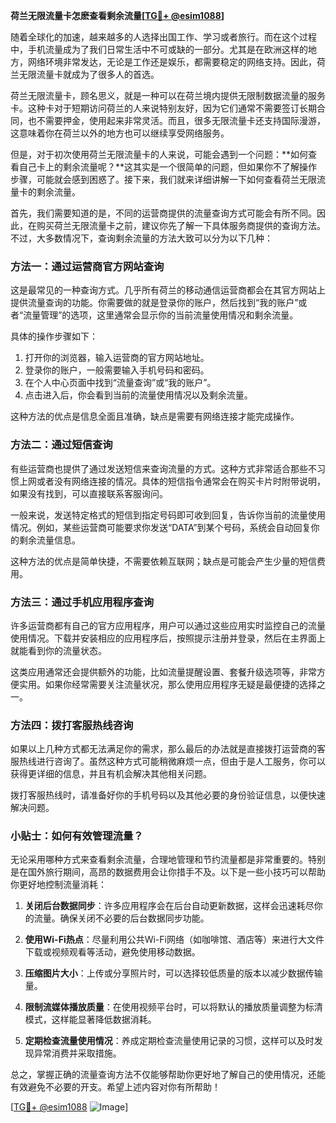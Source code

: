 **荷兰无限流量卡怎麽查看剩余流量[[TG💪+ @esim1088](https://t.me/s/esim1088)]**

随着全球化的加速，越来越多的人选择出国工作、学习或者旅行。而在这个过程中，手机流量成为了我们日常生活中不可或缺的一部分。尤其是在欧洲这样的地方，网络环境非常发达，无论是工作还是娱乐，都需要稳定的网络支持。因此，荷兰无限流量卡就成为了很多人的首选。

荷兰无限流量卡，顾名思义，就是一种可以在荷兰境内提供无限制数据流量的服务卡。这种卡对于短期访问荷兰的人来说特别友好，因为它们通常不需要签订长期合同，也不需要押金，使用起来非常灵活。而且，很多无限流量卡还支持国际漫游，这意味着你在荷兰以外的地方也可以继续享受网络服务。

但是，对于初次使用荷兰无限流量卡的人来说，可能会遇到一个问题：**如何查看自己卡上的剩余流量呢？**这其实是一个很简单的问题，但如果你不了解操作步骤，可能就会感到困惑了。接下来，我们就来详细讲解一下如何查看荷兰无限流量卡的剩余流量。

首先，我们需要知道的是，不同的运营商提供的流量查询方式可能会有所不同。因此，在购买荷兰无限流量卡之前，建议你先了解一下具体服务商提供的查询方法。不过，大多数情况下，查询剩余流量的方法大致可以分为以下几种：

### 方法一：通过运营商官方网站查询

这是最常见的一种查询方式。几乎所有荷兰的移动通信运营商都会在其官方网站上提供流量查询的功能。你需要做的就是登录你的账户，然后找到“我的账户”或者“流量管理”的选项，这里通常会显示你的当前流量使用情况和剩余流量。

具体的操作步骤如下：
1. 打开你的浏览器，输入运营商的官方网站地址。
2. 登录你的账户，一般需要输入手机号码和密码。
3. 在个人中心页面中找到“流量查询”或“我的账户”。
4. 点击进入后，你会看到当前的流量使用情况以及剩余流量。

这种方法的优点是信息全面且准确，缺点是需要有网络连接才能完成操作。

### 方法二：通过短信查询

有些运营商也提供了通过发送短信来查询流量的方式。这种方式非常适合那些不习惯上网或者没有网络连接的情况。具体的短信指令通常会在购买卡片时附带说明，如果没有找到，可以直接联系客服询问。

一般来说，发送特定格式的短信到指定号码即可收到回复，告诉你当前的流量使用情况。例如，某些运营商可能要求你发送“DATA”到某个号码，系统会自动回复你的剩余流量信息。

这种方法的优点是简单快捷，不需要依赖互联网；缺点是可能会产生少量的短信费用。

### 方法三：通过手机应用程序查询

许多运营商都有自己的官方应用程序，用户可以通过这些应用实时监控自己的流量使用情况。下载并安装相应的应用程序后，按照提示注册并登录，然后在主界面上就能看到你的流量状态。

这类应用通常还会提供额外的功能，比如流量提醒设置、套餐升级选项等，非常方便实用。如果你经常需要关注流量状况，那么使用应用程序无疑是最便捷的选择之一。

### 方法四：拨打客服热线咨询

如果以上几种方式都无法满足你的需求，那么最后的办法就是直接拨打运营商的客服热线进行咨询了。虽然这种方式可能稍微麻烦一点，但由于是人工服务，你可以获得更详细的信息，并且有机会解决其他相关问题。

拨打客服热线时，请准备好你的手机号码以及其他必要的身份验证信息，以便快速解决问题。

### 小贴士：如何有效管理流量？

无论采用哪种方式来查看剩余流量，合理地管理和节约流量都是非常重要的。特别是在国外旅行期间，高昂的数据费用会让你措手不及。以下是一些小技巧可以帮助你更好地控制流量消耗：

1. **关闭后台数据同步**：许多应用程序会在后台自动更新数据，这样会迅速耗尽你的流量。确保关闭不必要的后台数据同步功能。
   
2. **使用Wi-Fi热点**：尽量利用公共Wi-Fi网络（如咖啡馆、酒店等）来进行大文件下载或视频观看等活动，避免使用移动数据。

3. **压缩图片大小**：上传或分享照片时，可以选择较低质量的版本以减少数据传输量。

4. **限制流媒体播放质量**：在使用视频平台时，可以将默认的播放质量调整为标清模式，这样能显著降低数据消耗。

5. **定期检查流量使用情况**：养成定期检查流量使用记录的习惯，这样可以及时发现异常消费并采取措施。

总之，掌握正确的流量查询方法不仅能够帮助你更好地了解自己的使用情况，还能有效避免不必要的开支。希望上述内容对你有所帮助！

[[TG💪+ @esim1088](https://t.me/s/esim1088) ![Image](https://i.postimg.cc/4NQfJmqS/Snipaste-2025-05-13-00-14-12.png)]